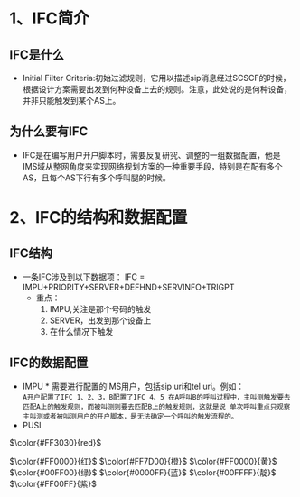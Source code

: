 # 1、IFC简介

  ## IFC是什么
   * Initial Filter Criteria:初始过滤规则，它用以描述sip消息经过SCSCF的时候，根据设计方案需要出发到何种设备上去的规则。注意，此处说的是何种设备，并非只能触发到某个AS上。
  ## 为什么要有IFC
   * IFC是在编写用户开户脚本时，需要反复研究、调整的一组数据配置，他是IMS域从整网角度来实现网络规划方案的一种重要手段，特别是在配有多个AS，且每个AS下行有多个呼叫腿的时候。
    
    
# 2、IFC的结构和数据配置

  ## IFC结构
   * 一条IFC涉及到以下数据项：
      IFC = IMPU+PRIORITY+SERVER+DEFHND+SERVINFO+TRIGPT
     * 重点：
       1. IMPU,关注是那个号码的触发
       2. SERVER，出发到那个设备上
       3. 在什么情况下触发
       
  ## IFC的数据配置
   * IMPU
    * 需要进行配置的IMS用户，包括sip uri和tel uri。例如：<BR>
    ```
        A开户配置了IFC 1、2、3，B配置了IFC 4、5
        在A呼叫B的呼叫过程中，主叫测触发要去匹配A上的触发规则，而被叫测则要去匹配B上的触发规则，这就是说
        单次呼叫重点只观察主叫测或者被叫测用户的开户脚本，是无法确定一个呼叫的触发流程的。
    ```
  * PUSI
  
   $\color{#FF3030}{red}$



$\color{#FF0000}{红}$ $\color{#FF7D00}{橙}$ $\color{#FF0000}{黄}$ $\color{#00FF00}{绿}$  $\color{#0000FF}{蓝}$ $\color{#00FFFF}{靛}$ $\color{#FF00FF}{紫}$ 
